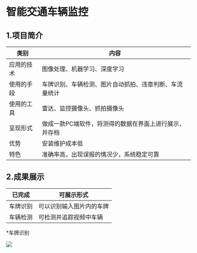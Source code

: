 智能交通车辆监控
===

1.项目简介
---
|类别|内容|
|------|------|
|应用的技术|图像处理、机器学习、深度学习|  
|使用的手段|车牌识别、车辆检测、图片自动抓拍、违章判断、车流量统计|
|使用的工具|雷达、监控摄像头、抓拍摄像头|
|呈现形式|做成一款PC端软件，将测得的数据在界面上进行展示，并存档|
|优势|安装维护成本低|
|特色|准确率高，出现误报的情况少，系统稳定可靠|

2.成果展示
---
|已完成|可展示形式|
|-|-|
|车牌识别|可以识别输入图片内的车牌|
|车辆检测|可检测并追踪视频中车辆|

*车牌识别 

![](./lijie/c++版本/result.jpg)